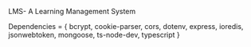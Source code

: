 LMS- A Learning Management System

Dependencies = {
bcrypt,
cookie-parser,
cors,
dotenv,
express,
ioredis,
jsonwebtoken,
mongoose,
ts-node-dev,
typescript
}
